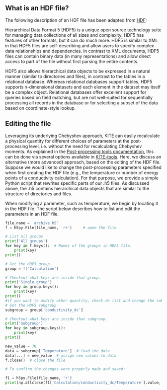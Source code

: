 ## What is an HDF file?

The following description of an HDF file has been adapted from [HDF](https://support.hdfgroup.org/documentation/index.html):

Hierarchical Data Format 5 (HDF5) is a unique open source technology suite for managing data collections of all sizes and complexity. HDF5 has features of other formats, but it can do much more.
HDF5 is similar to XML in that HDF5 files are self-describing and allow users to specify complex data relationships and dependencies.
In contrast to XML documents, HDF5 files can contain binary data (in many representations) and allow direct access to part of the file without first parsing the entire contents.

HDF5 also allows hierarchical data objects to be expressed in a natural manner (similar to directories and files), in contrast to the tables in a relational database.
Whereas relational databases support tables, HDF5 supports n-dimensional datasets and each element in the dataset may itself be a complex object.
Relational databases offer excellent support for queries based on field matching,
but are not well-suited for sequentially processing all records in the database or for selecting a subset of the data based on coordinate-style lookup.

## Editing the file

Leveraging its underlying Chebyshev approach, KITE can easily recalculate a physical quantity for different choices of parameters at the post-processing level, i.e. without the need for recalculating Chebyshev moments.
As explained in the [Post-processing tools documentation](postprocessing.md), this can be done via several options available in [KITE-tools][kitetools]. Here, we discuss an alternative (more advanced) approach, based on the editing of the HDF file. 
Suppose we would like to change the post-processing parameters specified when first creating the HDF file (e.g., the temperature or number of energy points of a conductivity calculation). For that purpose, we provide a simple Python script that rewrites specific parts of our .h5 files.
As discussed above, the .h5 contains hierarchical data objects that are similar to the structure of directories and files.

When modifying a parameter, such as temperature, we begin by locating it in the HDF file.
The script below describes how to list and edit the parameters in an HDF file.

``` python linenums="1"
file_name = 'archive.h5'
f = h5py.File(file_name, 'r+')     # open the file

# List all groups
print('All groups')
for key in f.keys():  # Names of the groups in HDF5 file.
    print(key)
print()

# Get the HDF5 group
group = f['Calculation']

# Checkout what keys are inside that group.
print('Single group')
for key in group.keys():
    print(key)
print()
#if you want to modify other quantity, check de list and change the subgroup below
# Get the HDF5 subgroup
subgroup = group['conductivity_dc']

# Checkout what keys are inside that subgroup.
print('Subgroup')
for key in subgroup.keys():
    print(key)
print()

new_value = 70
data = subgroup['Temperature']  # load the data
data[...] = new_value  # assign new values to data
f.close()  # close the file

# To confirm the changes were properly made and saved:

f1 = h5py.File(file_name, 'r')
print(np.allclose(f1['Calculation/conductivity_dc/Temperature'].value, new_value))
```


[kitex]: ../api/kitex.md
[kitetools]: ../api/kite-tools.md